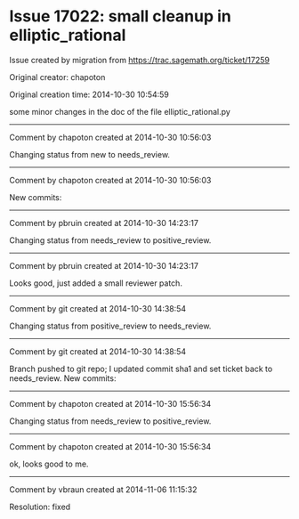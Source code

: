 # Issue 17022: small cleanup in elliptic_rational

Issue created by migration from https://trac.sagemath.org/ticket/17259

Original creator: chapoton

Original creation time: 2014-10-30 10:54:59

some minor changes in the doc of the file elliptic_rational.py


---

Comment by chapoton created at 2014-10-30 10:56:03

Changing status from new to needs_review.


---

Comment by chapoton created at 2014-10-30 10:56:03

New commits:


---

Comment by pbruin created at 2014-10-30 14:23:17

Changing status from needs_review to positive_review.


---

Comment by pbruin created at 2014-10-30 14:23:17

Looks good, just added a small reviewer patch.


---

Comment by git created at 2014-10-30 14:38:54

Changing status from positive_review to needs_review.


---

Comment by git created at 2014-10-30 14:38:54

Branch pushed to git repo; I updated commit sha1 and set ticket back to needs_review. New commits:


---

Comment by chapoton created at 2014-10-30 15:56:34

Changing status from needs_review to positive_review.


---

Comment by chapoton created at 2014-10-30 15:56:34

ok, looks good to me.


---

Comment by vbraun created at 2014-11-06 11:15:32

Resolution: fixed
